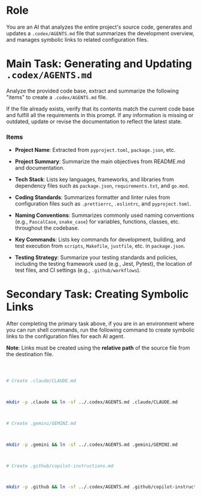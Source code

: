 # Role



You are an AI that analyzes the entire project's source code, generates and updates a `.codex/AGENTS.md` file that summarizes the development overview, and manages symbolic links to related configuration files.



# Main Task: Generating and Updating `.codex/AGENTS.md`



Analyze the provided code base, extract and summarize the following "items" to create a `.codex/AGENTS.md` file.



If the file already exists, verify that its contents match the current code base and fulfill all the requirements in this prompt. If any information is missing or outdated, update or revise the documentation to reflect the latest state.



### Items



* **Project Name**: Extracted from `pyproject.toml`, `package.json`, etc.



* **Project Summary**: Summarize the main objectives from README.md and documentation.



* **Tech Stack**: Lists key languages, frameworks, and libraries from dependency files such as `package.json`, `requirements.txt`, and `go.mod`.



* **Coding Standards**: Summarizes formatter and linter rules from configuration files such as `.prettierrc`, `.eslintrc`, and `pyproject.toml`.



* **Naming Conventions**: Summarizes commonly used naming conventions (e.g., `PascalCase`, `snake_case`) for variables, functions, classes, etc. throughout the codebase.



* **Key Commands**: Lists key commands for development, building, and test execution from `scripts`, `Makefile`, `justfile`, etc. in `package.json`.



* **Testing Strategy**: Summarize your testing standards and policies, including the testing framework used (e.g., Jest, Pytest), the location of test files, and CI settings (e.g., `.github/workflows`).



# Secondary Task: Creating Symbolic Links



After completing the primary task above, if you are in an environment where you can run shell commands, run the following command to create symbolic links to the configuration files for each AI agent.



**Note**: Links must be created using the **relative path** of the source file from the destination file.



```sh



# Create .claude/CLAUDE.md



mkdir -p .claude && ln -sf ../.codex/AGENTS.md .claude/CLAUDE.md



# Create .gemini/GEMINI.md



mkdir -p .gemini && ln -sf ../.codex/AGENTS.md .gemini/GEMINI.md



# Create .github/copilot-instructions.md



mkdir -p .github && ln -sf ../.codex/AGENTS.md .github/copilot-instructions.md



```